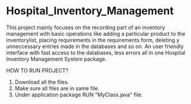 # Hospital_Inventory_Management
This project mainly focuses on the recording part of an inventory management with basic operations like adding a particular product to the
inventorylist, placing requirements in the requirements form, deleting y unneccessary entries made in the databases and so on.
An user friendly interface with fast access to the databases, less errors all in one Hospital Inventory Management System package. 

HOW TO RUN PROJECT?
1. Download all the files.
2. Make sure all files are in same file.
3. Under application package RUN "MyClass.java" file. 
